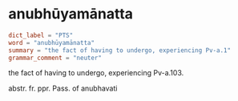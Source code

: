 # anubhūyamānatta

``` toml
dict_label = "PTS"
word = "anubhūyamānatta"
summary = "the fact of having to undergo, experiencing Pv-a.1"
grammar_comment = "neuter"
```

the fact of having to undergo, experiencing Pv\-a.103.

abstr. fr. ppr. Pass. of anubhavati

